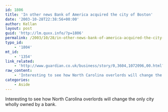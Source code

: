 ```yaml
---
id: 1806
title: 'In other news Bank of America acquired the city of Boston'
date: '2003-10-28T22:38:56+00:00'
author: Kellan
layout: post
guid: 'http://lm.quxx.info/?p=1806'
permalink: /2003/10/28/in-other-news-bank-of-america-acquired-the-city-of-boston/
typo_id:
    - '1804'
mt_id:
    - '1354'
link_related:
    - 'http://www.guardian.co.uk/business/story/0,3604,1072096,00.html?=rss'
raw_content:
    - 'Interesting to see how North Carolina overlords will change the only city wholly owned by a bank.'
categories:
    - Aside
---
```


Interesting to see how North Carolina overlords will change the only city wholly owned by a bank.